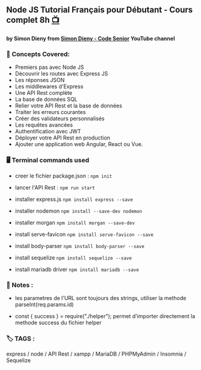 ## Node JS Tutorial Français pour Débutant - Cours complet 8h [📺](https://youtu.be/NRxzvpdduvQ)

#### by Simon Dieny from [Simon Dieny - Code Senior](https://www.youtube.com/@codeursenior) YouTube channel

### 🧠 Concepts Covered:

- Premiers pas avec Node JS
- Découvrir les routes avec Express JS
- Les réponses JSON
- Les middlewares d'Express
- Une API Rest complète
- La base de données SQL
- Relier votre API Rest et la base de données
- Traiter les erreurs courantes
- Créer des validateurs personnalisés
- Les requêtes avancées
- Authentification avec JWT
- Déployer votre API Rest en production
- Ajouter une application web Angular, React ou Vue.

### 🖥 Terminal commands used

- creer le fichier package.json :
  `npm init`

- lancer l'API Rest :
  `npm run start`

- installer express.js
  `npm install express --save`

- installer nodemon
  `npm install --save-dev nodemon`

- installer morgan
  `npm install morgan --save-dev`

- install serve-favicon
  `npm install serve-favicon --save`

- install body-parser
  `npm install body-parser --save`

- install sequelize
  `npm install sequelize --save`

- install mariadb driver
  `npm install mariadb --save`

### 📄 Notes :

- les parametres de l'URL sont toujours des strings, utiliser la methode parseInt(req.params.id)

- const { success } = require("./helper"); permet d'importer directement la methode success du fichier helper

### 🏷️ TAGS :

express / node / API Rest / xampp / MariaDB / PHPMyAdmin / Insomnia / Sequelize
